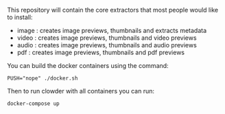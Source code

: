 This repository will contain the core extractors that most people
would like to install:

- image : creates image previews, thumbnails and extracts metadata
- video : creates image previews, thumbnails and video previews
- audio : creates image previews, thumbnails and audio previews
- pdf   : creates image previews, thumbnails and pdf previews

You can build the docker containers using the command:
```
PUSH="nope" ./docker.sh 
```

Then to run clowder with all containers you can run:
```
docker-compose up
```

